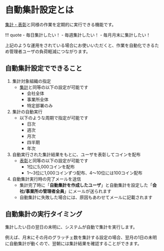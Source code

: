 # 自動集計設定とは

[集計・表彰](../集計・表彰/total01.md)と同様の作業を定期的に実行できる機能です。

!!! quote
    - 毎日集計したい！
    - 毎週集計したい！
    - 毎月月末に集計したい！

上記のような運用をされている場合にお使いいただくと、作業を自動化できるため管理者ユーザの負荷軽減につながります。

## 自動集計設定でできること

1. 集計対象組織の指定
    - [集計](../集計・表彰/total01.md)と同等の以下の設定が可能です
        - 会社全体
        - 事業所全体
        - 特定部署のみ
2. 集計の自動実行
    - 以下のような周期で指定が可能です
        - 日次
        - 週次
        - 月次
        - 四半期
        - 年次
3. 自動実行された集計結果をもとに、ユーザを表彰してコインを配布
    - [表彰](../集計・表彰/total03.md)と同等の以下の設定が可能です
        - 1位に5,000コインを配布
        - 1〜3位に1,000コインずつ配布、4〜10位には100コイン配布
4.  自動集計実行時の完了メールを送信
    - 集計完了時に「**自動集計を作成したユーザ**」と自動集計を設定した「**会社/事業所の管理者全員**」にメールが送られます
    - 自動集計に失敗した場合には、原因もあわせてメールに記載されます


## 自動集計の実行タイミング
集計したい日の翌日の未明に、システムが自動で集計を実行します。

例えば、月末にその月のグラッチェ数を集計する設定の場合、翌月の1日の未明に自動集計が動くので、翌朝には集計結果を確認することができます。

